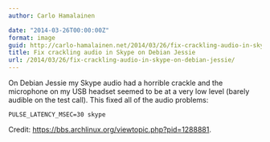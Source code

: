 ```yaml
---
author: Carlo Hamalainen

date: "2014-03-26T00:00:00Z"
format: image
guid: http://carlo-hamalainen.net/2014/03/26/fix-crackling-audio-in-skype-on-debian-jessie/
title: Fix crackling audio in Skype on Debian Jessie
url: /2014/03/26/fix-crackling-audio-in-skype-on-debian-jessie/
---
```

On Debian Jessie my Skype audio had a horrible crackle and the microphone on my USB headset seemed to be at a very low level (barely audible on the test call). This fixed all of the audio problems: 

```
PULSE_LATENCY_MSEC=30 skype
```

Credit: <https://bbs.archlinux.org/viewtopic.php?pid=1288881>.
